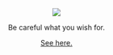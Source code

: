 <div align="center">
  <img src="https://forge.tedomum.net/ReverseEagle/DeGoogle-FOSS/uploads/6099bf50116d07a1aca3488c132dbd39/unknown.png" />
  <p>Be careful what you wish for.</p>
  <a href="https://forge.tedomum.net/ReverseEagle/DeGoogle-FOSS/-/issues/1#note_6396">See here.</a>
</div>
